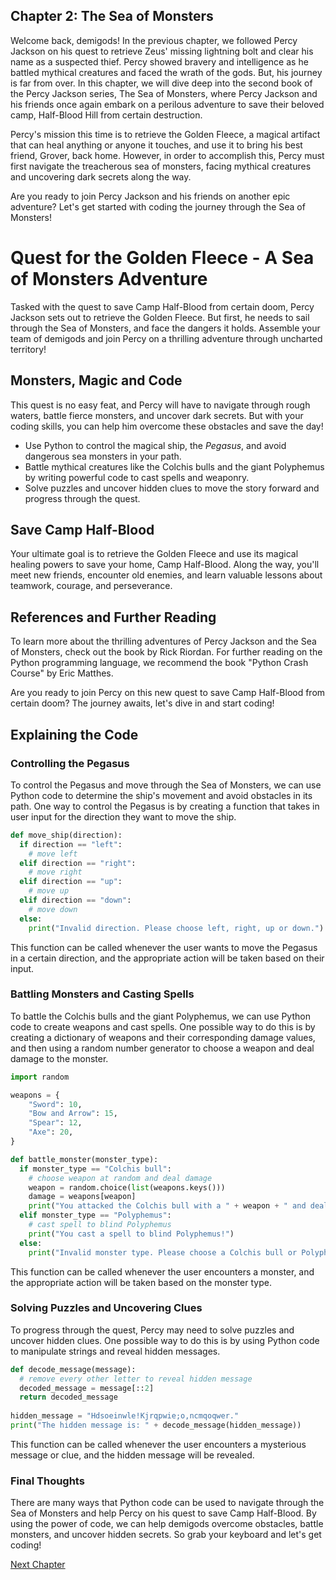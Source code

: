 ## Chapter 2: The Sea of Monsters

Welcome back, demigods! In the previous chapter, we followed Percy Jackson on his quest to retrieve Zeus' missing lightning bolt and clear his name as a suspected thief. Percy showed bravery and intelligence as he battled mythical creatures and faced the wrath of the gods. But, his journey is far from over. In this chapter, we will dive deep into the second book of the Percy Jackson series, The Sea of Monsters, where Percy Jackson and his friends once again embark on a perilous adventure to save their beloved camp, Half-Blood Hill from certain destruction. 

Percy's mission this time is to retrieve the Golden Fleece, a magical artifact that can heal anything or anyone it touches, and use it to bring his best friend, Grover, back home. However, in order to accomplish this, Percy must first navigate the treacherous sea of monsters, facing mythical creatures and uncovering dark secrets along the way. 

Are you ready to join Percy Jackson and his friends on another epic adventure? Let's get started with coding the journey through the Sea of Monsters!
# Quest for the Golden Fleece - A Sea of Monsters Adventure 

Tasked with the quest to save Camp Half-Blood from certain doom, Percy Jackson sets out to retrieve the Golden Fleece. But first, he needs to sail through the Sea of Monsters, and face the dangers it holds. Assemble your team of demigods and join Percy on a thrilling adventure through uncharted territory!

## Monsters, Magic and Code

This quest is no easy feat, and Percy will have to navigate through rough waters, battle fierce monsters, and uncover dark secrets. But with your coding skills, you can help him overcome these obstacles and save the day! 

* Use Python to control the magical ship, the *Pegasus*, and avoid dangerous sea monsters in your path. 
* Battle mythical creatures like the Colchis bulls and the giant Polyphemus by writing powerful code to cast spells and weaponry. 
* Solve puzzles and uncover hidden clues to move the story forward and progress through the quest.

## Save Camp Half-Blood

Your ultimate goal is to retrieve the Golden Fleece and use its magical healing powers to save your home, Camp Half-Blood. Along the way, you'll meet new friends, encounter old enemies, and learn valuable lessons about teamwork, courage, and perseverance.

## References and Further Reading

To learn more about the thrilling adventures of Percy Jackson and the Sea of Monsters, check out the book by Rick Riordan. For further reading on the Python programming language, we recommend the book "Python Crash Course" by Eric Matthes.

Are you ready to join Percy on this new quest to save Camp Half-Blood from certain doom? The journey awaits, let's dive in and start coding!
## Explaining the Code

### Controlling the Pegasus

To control the Pegasus and move through the Sea of Monsters, we can use Python code to determine the ship's movement and avoid obstacles in its path. One way to control the Pegasus is by creating a function that takes in user input for the direction they want to move the ship.

```python
def move_ship(direction):
  if direction == "left":
    # move left
  elif direction == "right":
    # move right
  elif direction == "up":
    # move up
  elif direction == "down":
    # move down
  else:
    print("Invalid direction. Please choose left, right, up or down.") 
```

This function can be called whenever the user wants to move the Pegasus in a certain direction, and the appropriate action will be taken based on their input.

### Battling Monsters and Casting Spells

To battle the Colchis bulls and the giant Polyphemus, we can use Python code to create weapons and cast spells. One possible way to do this is by creating a dictionary of weapons and their corresponding damage values, and then using a random number generator to choose a weapon and deal damage to the monster.

```python
import random

weapons = {
    "Sword": 10,
    "Bow and Arrow": 15,
    "Spear": 12,
    "Axe": 20,
}

def battle_monster(monster_type):
  if monster_type == "Colchis bull":
    # choose weapon at random and deal damage
    weapon = random.choice(list(weapons.keys()))
    damage = weapons[weapon]
    print("You attacked the Colchis bull with a " + weapon + " and dealt " + str(damage) + " damage!")
  elif monster_type == "Polyphemus":
    # cast spell to blind Polyphemus
    print("You cast a spell to blind Polyphemus!")
  else:
    print("Invalid monster type. Please choose a Colchis bull or Polyphemus.") 
```

This function can be called whenever the user encounters a monster, and the appropriate action will be taken based on the monster type.

### Solving Puzzles and Uncovering Clues

To progress through the quest, Percy may need to solve puzzles and uncover hidden clues. One possible way to do this is by using Python code to manipulate strings and reveal hidden messages.

```python
def decode_message(message):
  # remove every other letter to reveal hidden message
  decoded_message = message[::2]
  return decoded_message
  
hidden_message = "Hdsoeinwle!Kjrqpwie;o,ncmqoqwer."
print("The hidden message is: " + decode_message(hidden_message))
```

This function can be called whenever the user encounters a mysterious message or clue, and the hidden message will be revealed.

### Final Thoughts

There are many ways that Python code can be used to navigate through the Sea of Monsters and help Percy on his quest to save Camp Half-Blood. By using the power of code, we can help demigods overcome obstacles, battle monsters, and uncover hidden secrets. So grab your keyboard and let's get coding!


[Next Chapter](03_Chapter03.md)